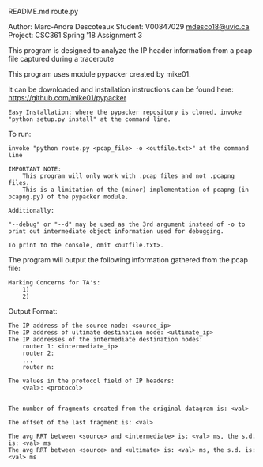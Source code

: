README.md route.py

Author: Marc-Andre Descoteaux
Student: V00847029 mdesco18@uvic.ca
Project: CSC361 Spring '18 Assignment 3

This program is designed to analyze the IP header information from a pcap file captured during a traceroute

This program uses module pypacker created by mike01.

It can be downloaded and installation instructions can be found here: https://github.com/mike01/pypacker

	Easy Installation: where the pypacker repository is cloned, invoke "python setup.py install" at the command line.

To run:

	invoke "python route.py <pcap_file> -o <outfile.txt>" at the command line
	
	IMPORTANT NOTE: 
		This program will only work with .pcap files and not .pcapng files.
		This is a limitation of the (minor) implementation of pcapng (in pcapng.py) of the pypacker module.

	Additionally:

	"--debug" or "--d" may be used as the 3rd argument instead of -o to print out intermediate object information used for debugging.

	To print to the console, omit <outfile.txt>.

The program will output the following information gathered from the pcap file:
	
	Marking Concerns for TA's:
		1)
		2)

Output Format: 

	The IP address of the source node: <source_ip>
	The IP address of ultimate destination node: <ultimate_ip>
	The IP addresses of the intermediate destination nodes:
		router 1: <intermediate_ip>
		router 2: 
		...
		router n:
	
	The values in the protocol field of IP headers:
		<val>: <protocol>
	
	
	The number of fragments created from the original datagram is: <val>
	
	The offset of the last fragment is: <val>
	
	The avg RRT between <source> and <intermediate> is: <val> ms, the s.d. is: <val> ms
 	The avg RRT between <source> and <ultimate> is: <val> ms, the s.d. is: <val> ms
